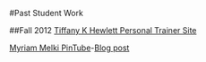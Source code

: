 #Past Student Work

##Fall 2012
[Tiffany K Hewlett Personal Trainer Site](http://itp.nyu.edu/~tkh242/sinatra/final/)

[Myriam Melki PinTube](http://itp.nyu.edu/~mgm415/sinatra/pintube)-[Blog post](http://itp.nyu.edu/~mgm415/blog/?p=407)
